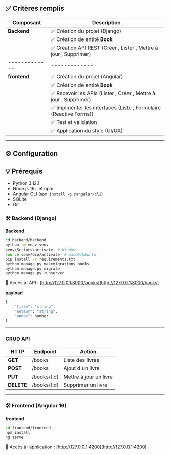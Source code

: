 ## ✅ Critères remplis

| Composant   | Description |
|-------------|-------------|
| **Backend** | ✅ Création du projet (Django) |
|             | ✅ Création de entité **Book** |
|             | ✅ Création API REST (Créer , Lister ,  Mettre à jour , Supprimer) |
|-------------|-------------|
| **frontend** | ✅ Création du projet (Angular) |
|             | ✅ Création de entité **Book** |
|             | ✅ Recevoir les APIs (Lister , Créer , Mettre à jour , Supprimer) |
|             | ✅ Implmenter les interfaces (Liste , Formulaire (Reactive Forms)) |
|             | ✅ Test et validation |
|             | ✅ Application du style (UI/UX) |


---
## ⚙️ Configuration

## 💡 Prérequis

- Python 3.12.1
- Node.js 16+ et npm
- Angular CLI (`npm install -g @angular/cli`)
- SQLite
- Git

### 🛠️ Backend (Django)
**Backend**
```bash
cd backend/backend
python -m venv venv
venv\Scripts\activate  # Windows
source venv/bin/activate  # macOS/Ubuntu
pip install -r requirements.txt
python manage.py makemigrations books
python manage.py migrate 
python manage.py runserver
```
🔗 Accès à l’API : [http://127.0.0.1:8000/books](http://127.0.0.1:8000/books)

**payload**
```bash
{
    "titre": "string",
    "auteur": "string",
    "annee": number
}
```

---
### CRUD API
| HTTP | Endpoint | Action |
|------|----------|--------|
| **GET** | /books | Liste des livres |
| **POST** | /books | Ajout d'un livre |
| **PUT** | /books/{id} | Mettre à jour un livre |
| **DELETE** | /books/{id} | Supprimer un livre |

---
### 🛠️ Frontend (Angular 16)
**frontend**
```bash
cd frontend/frontend
npm install
ng serve
```
🔗 Accès à l’application : [http://127.0.0.1:4200](http://127.0.0.1:4200)
